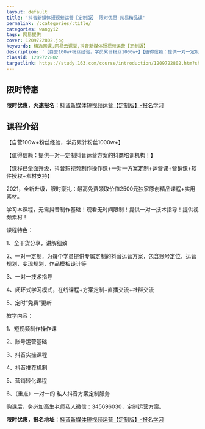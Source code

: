 ```yaml
---
layout: default
title: '抖音新媒体短视频运营【定制版】-限时优惠-网易精品课'
permalink: /:categories/:title/
categories: wangyi2
tags: 网易提供
cover: 1209722802.jpg
keywords: 精选网课,网易云课堂,抖音新媒体短视频运营【定制版】
description: '【自营100w+粉丝经验，学员累计粉丝1000w+】【值得信赖：提供一对一定制抖音运营方案的抖商培训机构！】【课程已全面'
classid: 1209722802
targetlink: https://study.163.com/course/introduction/1209722802.htm?share=1&shareId=1025206652&utm_campaign=share&utm_medium=iphoneShare&utm_source=&utm_u=1025206652
---
```


## 限时特惠

**限时优惠，火速报名**：[抖音新媒体短视频运营【定制版】-报名学习](https://study.163.com/course/introduction/1209722802.htm?share=1&shareId=1025206652&utm_campaign=share&utm_medium=iphoneShare&utm_source=&utm_u=1025206652)

## 课程介绍

【自营100w+粉丝经验，学员累计粉丝1000w+】

【值得信赖：提供一对一定制抖音运营方案的抖商培训机构！】

【课程已全面升级，抖音短视频制作操作课+一对一方案定制+运营课+营销课+软件授权+素材支持】



2021，全新升级，限时豪礼：最高免费领取价值2500元独家原创精品课程+实用素材。



学习本课程，无需抖音制作基础！观看无时间限制！提供一对一技术指导！提供视频素材！



课程特色：

1、全干货分享，讲解细致

2、一对一定制，为每个学员提供专属定制的抖音运营方案，包含账号定位，运营规划，变现规划，作品模板设计等

3、一对一技术指导

4、闭环式学习模式，在线课程+方案定制+直播交流+社群交流

5、定时“免费”更新



教学内容：

1、短视频制作操作课

2、账号运营基础

3、抖音实操课程

4、抖音推荐机制

5、营销转化课程

6、（重点）一对一的 私人抖音方案定制服务



购课后，务必加高生老师私人微信：345696030，定制运营方案。

**限时优惠，报名地址**：[抖音新媒体短视频运营【定制版】-报名学习](https://study.163.com/course/introduction/1209722802.htm?share=1&shareId=1025206652&utm_campaign=share&utm_medium=iphoneShare&utm_source=&utm_u=1025206652)

